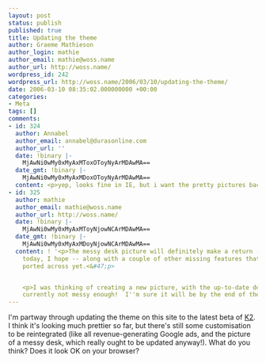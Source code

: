 ```yaml
---
layout: post
status: publish
published: true
title: Updating the theme
author: Graeme Mathieson
author_login: mathie
author_email: mathie@woss.name
author_url: http://woss.name/
wordpress_id: 242
wordpress_url: http://woss.name/2006/03/10/updating-the-theme/
date: 2006-03-10 08:35:02.000000000 +00:00
categories:
- Meta
tags: []
comments:
- id: 324
  author: Annabel
  author_email: annabel@durasonline.com
  author_url: ''
  date: !binary |-
    MjAwNi0wMy0xMyAxMToxOToyNyArMDAwMA==
  date_gmt: !binary |-
    MjAwNi0wMy0xMyAxMDoxOToyNyArMDAwMA==
  content: <p>yep, looks fine in IE, but i want the pretty pictures back :o)<&#47;p>
- id: 325
  author: mathie
  author_email: mathie@woss.name
  author_url: http://woss.name/
  date: !binary |-
    MjAwNi0wMy0xMyAxMToyNjowNCArMDAwMA==
  date_gmt: !binary |-
    MjAwNi0wMy0xMyAxMDoyNjowNCArMDAwMA==
  content: ! '<p>The messy desk picture will definitely make a return -- sometime
    today, I hope -- along with a couple of other missing features that haven''t been
    ported across yet.<&#47;p>


    <p>I was thinking of creating a new picture, with the up-to-date desk, but it''s
    currently not messy enough!  I''m sure it will be by the end of the week, though!<&#47;p>'
---
```

I'm partway through updating the theme on this site to the latest beta of [K2](http:&#47;&#47;binarybonsai.com&#47;wordpress&#47;k2).  I think it's looking much prettier so far, but there's still some customisation to be reintegrated (like all revenue-generating Google ads, and the picture of a messy desk, which really ought to be updated anyway!).  What do you think?  Does it look OK on your browser?
